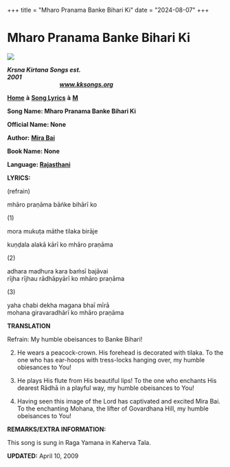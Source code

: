 +++
title = "Mharo Pranama Banke Bihari Ki"
date = "2024-08-07"
+++

# Mharo Pranama Banke Bihari Ki
**[![](http://kksongs.org/image_files/image002.jpg)](http://kksongs.org/)**

**_Krsna Kirtana Songs est. 2001_**                                                                                                                                                      **_www.kksongs.org_**

**[Home](http://kksongs.org/)** **à** **[Song Lyrics](http://kksongs.org/lyrics.html)** **à** **[M](http://kksongs.org/songs/song_m.html)**

**Song Name: Mharo Pranama Banke Bihari Ki**

**Official Name: None**

**Author:** [**Mira Bai**](http://kksongs.org/authors/list/mirabai.html)

**Book Name: None**

**Language: [Rajasthani](http://kksongs.org/language/list/rajasthani.html)**

**LYRICS:**

(refrain)

mhāro praṇāma bāńke bihārī ko

(1)

mora mukuṭa māthe tilaka birāje

kuṇḍala alakā kārī ko mhāro praṇāma

(2)

adhara madhura kara baḿsī bajāvai  
rījha rījhau rādhāpyārī ko mhāro praṇāma

(3)

yaha chabi dekha magana bhaī mīrā  
mohana giravaradhārī ko mhāro praṇāma

**TRANSLATION**

Refrain: My humble obeisances to Banke Bihari!

2) He wears a peacock-crown. His forehead is decorated with tilaka. To the one who has ear-hoops with tress-locks hanging over, my humble obiesances to You!

2) He plays His flute from His beautiful lips! To the one who enchants His dearest Rādhā in a playful way, my humble obeisances to You!

3) Having seen this image of the Lord has captivated and excited Mira Bai. To the enchanting Mohana, the lifter of Govardhana Hill, my humble obeisances to You!

**REMARKS/EXTRA INFORMATION:**

This song is sung in Raga Yamana in Kaherva Tala.

**UPDATED:** April 10, 2009